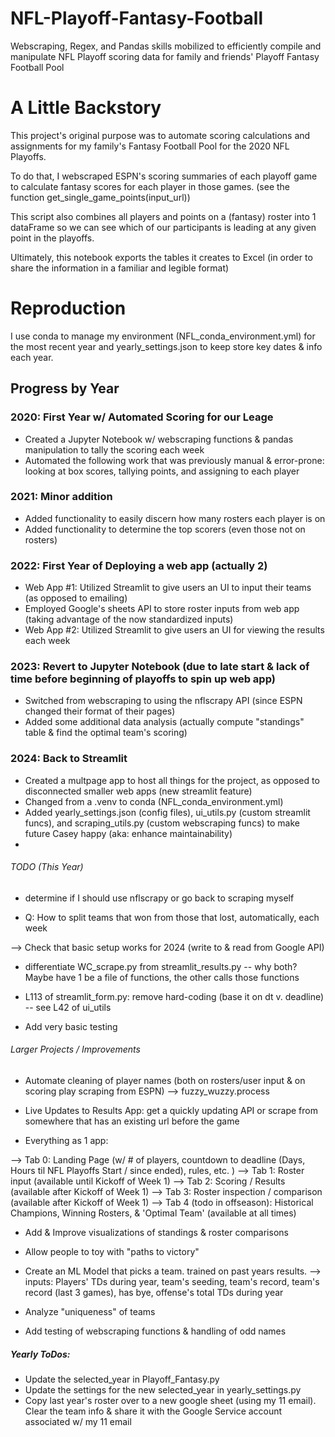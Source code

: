 # NFL-Playoff-Fantasy-Football
Webscraping, Regex, and Pandas skills mobilized to efficiently compile and manipulate NFL Playoff scoring data for family and friends' Playoff Fantasy Football Pool

# A Little Backstory

This project's original purpose was to automate scoring calculations and assignments for my family's Fantasy Football Pool for the 2020 NFL Playoffs.

To do that, I webscraped ESPN's scoring summaries of each playoff game to calculate fantasy scores for each player in those games. (see the function get_single_game_points(input_url))

This script also combines all players and points on a (fantasy) roster into 1 dataFrame so we can see which of our participants is leading at any given point in the playoffs.

Ultimately, this notebook exports the tables it creates to Excel (in order to share the information in a familiar and legible format)

# Reproduction

I use conda to manage my environment (NFL_conda_environment.yml) for the most recent year and yearly_settings.json to keep store key dates & info each year. 

## Progress by Year

### 2020: First Year w/ Automated Scoring for our Leage
- Created a Jupyter Notebook w/ webscraping functions & pandas manipulation to tally the scoring each week
- Automated the following work that was previously manual & error-prone: looking at box scores, tallying points, and assigning to each player

### 2021: Minor addition 
- Added functionality to easily discern how many rosters each player is on
- Added functionality to determine the top scorers (even those not on rosters)

### 2022: First Year of Deploying a web app (actually 2)
- Web App #1: Utilized Streamlit to give users an UI to input their teams (as opposed to emailing) 
- Employed Google's sheets API to store roster inputs from web app (taking advantage of the now standardized inputs)
- Web App #2: Utilized Streamlit to give users an UI for viewing the results each week

### 2023: Revert to Jupyter Notebook (due to late start & lack of time before beginning of playoffs to spin up web app)
- Switched from webscraping to using the nflscrapy API (since ESPN changed their format of their pages)
- Added some additional data analysis (actually compute "standings" table & find the optimal team's scoring)

### 2024: Back to Streamlit 
- Created a multpage app to host all things for the project, as opposed to disconnected smaller web apps (new streamlit feature)
- Changed from a .venv to conda (NFL_conda_environment.yml)
- Added yearly_settings.json (config files), ui_utils.py (custom streamlit funcs), and scraping_utils.py (custom webscraping funcs) to make future Casey happy (aka: enhance maintainability)
- 





###### TODO (This Year)

- determine if I should use nflscrapy or go back to scraping myself

- Q: How to split teams that won from those that lost, automatically, each week

--> Check that basic setup works for 2024 (write to & read from Google API)

- differentiate WC_scrape.py from streamlit_results.py -- why both? Maybe have 1 be a file of functions, the other calls those functions

- L113 of streamlit_form.py: remove hard-coding (base it on dt v. deadline) -- see L42 of ui_utils

- Add very basic testing


###### Larger Projects / Improvements

- Automate cleaning of player names (both on rosters/user input & on scoring play scraping from ESPN)
--> fuzzy_wuzzy.process

- Live Updates to Results App: get a quickly updating API or scrape from somewhere that has an existing url before the game

- Everything as 1 app:

--> Tab 0: Landing Page (w/ # of players, countdown to deadline (Days, Hours til NFL Playoffs Start / since ended), rules, etc. ) 
--> Tab 1: Roster input (available until Kickoff of Week 1)
--> Tab 2: Scoring / Results (available after Kickoff of Week 1)
--> Tab 3: Roster inspection / comparison (available after Kickoff of Week 1)
--> Tab 4 (todo in offseason): Historical Champions, Winning Rosters, & 'Optimal Team' (available at all times)

- Add & Improve visualizations of standings & roster comparisons

- Allow people to toy with "paths to victory"

- Create an ML Model that picks a team. trained on past years results. 
    --> inputs: Players' TDs during year, team's seeding, team's record, team's record (last 3 games), has bye, offense's total TDs during year

- Analyze "uniqueness" of teams

- Add testing of webscraping functions & handling of odd names



##### Yearly ToDos:

- Update the selected_year in Playoff_Fantasy.py
- Update the settings for the new selected_year in yearly_settings.py
- Copy last year's roster over to a new google sheet (using my 11 email). Clear the team info & share it with the Google Service account associated w/ my 11 email
